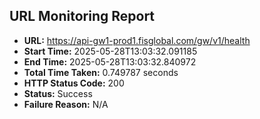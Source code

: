 ## URL Monitoring Report

- **URL:** https://api-gw1-prod1.fisglobal.com/gw/v1/health
- **Start Time:** 2025-05-28T13:03:32.091185
- **End Time:** 2025-05-28T13:03:32.840972
- **Total Time Taken:** 0.749787 seconds
- **HTTP Status Code:** 200
- **Status:** Success
- **Failure Reason:** N/A
